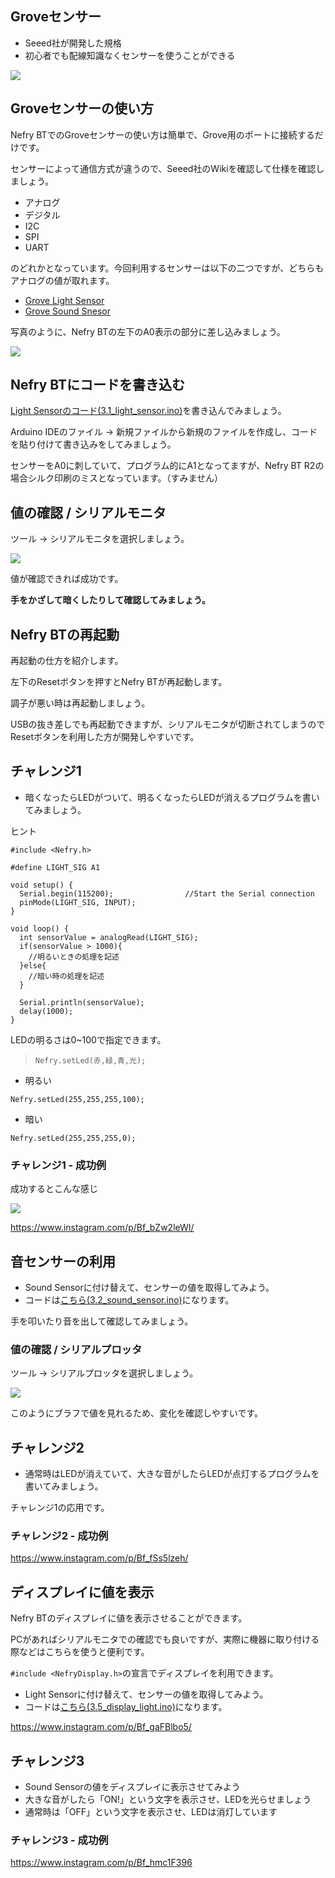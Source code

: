 
## Groveセンサー

* Seeed社が開発した規格
* 初心者でも配線知識なくセンサーを使うことができる

![](https://i.gyazo.com/4fedfbb4ae2abef4dc9d7f546ee5c0ad.png)

## Groveセンサーの使い方

Nefry BTでのGroveセンサーの使い方は簡単で、Grove用のポートに接続するだけです。

センサーによって通信方式が違うので、Seeed社のWikiを確認して仕様を確認しましょう。

* アナログ
* デジタル
* I2C
* SPI
* UART

のどれかとなっています。今回利用するセンサーは以下の二つですが、どちらもアナログの値が取れます。

* [Grove Light Sensor](http://wiki.seeed.cc/Grove-Light_Sensor/)
* [Grove Sound Snesor](http://wiki.seeed.cc/Grove-Sound_Sensor/)

写真のように、Nefry BTの左下のA0表示の部分に差し込みましょう。

![](https://i.gyazo.com/2d0d0015df703b109a2cd54f683dc573.jpg)

## Nefry BTにコードを書き込む

[Light Sensorのコード(3.1_light_sensor.ino)](3.1_light_sensor/3.1_light_sensor.ino)を書き込んでみましょう。

Arduino IDEのファイル -> 新規ファイルから新規のファイルを作成し、コードを貼り付けて書き込みをしてみましょう。

センサーをA0に刺していて、プログラム的にA1となってますが、Nefry BT R2の場合シルク印刷のミスとなっています。（すみません）

## 値の確認 / シリアルモニタ

ツール -> シリアルモニタを選択しましょう。

![](https://i.gyazo.com/92f5d6b5ad2de451ccece0b1a6a777f1.png)

値が確認できれば成功です。

**手をかざして暗くしたりして確認してみましょう。**

## Nefry BTの再起動

再起動の仕方を紹介します。

左下のResetボタンを押すとNefry BTが再起動します。

調子が悪い時は再起動しましょう。

USBの抜き差しでも再起動できますが、シリアルモニタが切断されてしまうのでResetボタンを利用した方が開発しやすいです。

## チャレンジ1

* 暗くなったらLEDがついて、明るくなったらLEDが消えるプログラムを書いてみましょう。

ヒント

```
#include <Nefry.h>

#define LIGHT_SIG A1

void setup() {
  Serial.begin(115200);                //Start the Serial connection
  pinMode(LIGHT_SIG, INPUT);
}

void loop() {
  int sensorValue = analogRead(LIGHT_SIG);
  if(sensorValue > 1000){
    //明るいときの処理を記述
  }else{
    //暗い時の処理を記述
  }

  Serial.println(sensorValue);
  delay(1000);
}
```

LEDの明るさは0~100で指定できます。 

> `Nefry.setLed(赤,緑,青,光);`

* 明るい

```
Nefry.setLed(255,255,255,100);
```

* 暗い

```
Nefry.setLed(255,255,255,0);
```

### チャレンジ1 - 成功例

成功するとこんな感じ

![](https://i.gyazo.com/853cce551e8533ec02f63b004d8ed2ca.gif)

https://www.instagram.com/p/Bf_bZw2leWI/

## 音センサーの利用

* Sound Sensorに付け替えて、センサーの値を取得してみよう。
* コードは[こちら(3.2_sound_sensor.ino)](3.2_sound_sensor/3.2_sound_sensor.ino)になります。

手を叩いたり音を出して確認してみましょう。

### 値の確認 / シリアルプロッタ

ツール -> シリアルプロッタを選択しましょう。

![](https://i.gyazo.com/ee49357222f929387b74305c73fe18ca.png)

このようにブラフで値を見れるため、変化を確認しやすいです。

## チャレンジ2

* 通常時はLEDが消えていて、大きな音がしたらLEDが点灯するプログラムを書いてみましょう。

チャレンジ1の応用です。

### チャレンジ2 - 成功例

https://www.instagram.com/p/Bf_fSs5lzeh/

## ディスプレイに値を表示

Nefry BTのディスプレイに値を表示させることができます。

PCがあればシリアルモニタでの確認でも良いですが、実際に機器に取り付ける際などはこちらを使うと便利です。

`#include <NefryDisplay.h>`の宣言でディスプレイを利用できます。

* Light Sensorに付け替えて、センサーの値を取得してみよう。
* コードは[こちら(3.5_display_light.ino)](3.5_display_light/3.5_display_light.ino)になります。

https://www.instagram.com/p/Bf_gaFBlbo5/

## チャレンジ3

* Sound Sensorの値をディスプレイに表示させてみよう
* 大きな音がしたら「ON!」という文字を表示させ、LEDを光らせましょう
* 通常時は「OFF」という文字を表示させ、LEDは消灯しています

### チャレンジ3 - 成功例

https://www.instagram.com/p/Bf_hmc1F396
